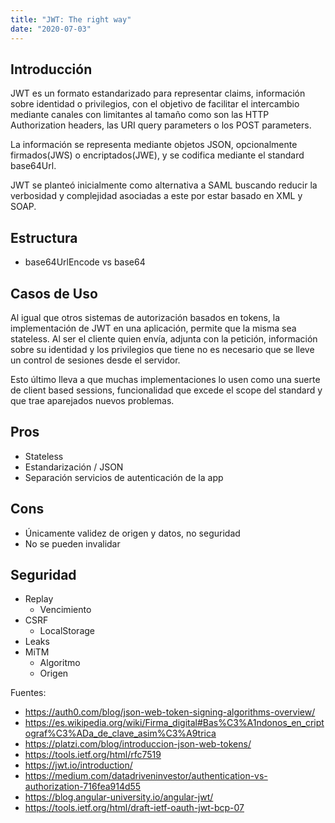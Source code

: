 ```yaml
---
title: "JWT: The right way"
date: "2020-07-03"
---
```


## Introducción
JWT es un formato estandarizado para representar claims, información sobre identidad o privilegios, con el objetivo de facilitar el intercambio mediante canales con limitantes al tamaño como son las HTTP Authorization headers, las URI query parameters o los POST parameters.

La información se representa mediante objetos JSON, opcionalmente firmados(JWS) o encriptados(JWE), y se codifica mediante el standard base64Url.

JWT se planteó inicialmente como alternativa a SAML buscando reducir la verbosidad y complejidad asociadas a este por estar basado en XML y SOAP.

## Estructura
- base64UrlEncode vs base64

## Casos de Uso
Al igual que otros sistemas de autorización basados en tokens, la implementación de JWT en una aplicación, permite que la misma sea stateless. Al ser el cliente quien envía, adjunta con la petición, información sobre su identidad y los privilegios que tiene no es necesario que se lleve un control de sesiones desde el servidor.

Esto último lleva a que muchas implementaciones lo usen como una suerte de client based sessions, funcionalidad que excede el scope del standard y que trae aparejados nuevos problemas.

## Pros
- Stateless
- Estandarización / JSON
- Separación servicios de autenticación de la app

## Cons
- Únicamente validez de origen y datos, no seguridad
- No se pueden invalidar

## Seguridad
- Replay
    - Vencimiento
- CSRF
    - LocalStorage
- Leaks
- MiTM
  - Algoritmo
  - Origen


Fuentes:
- https://auth0.com/blog/json-web-token-signing-algorithms-overview/
- https://es.wikipedia.org/wiki/Firma_digital#Bas%C3%A1ndonos_en_criptograf%C3%ADa_de_clave_asim%C3%A9trica
- https://platzi.com/blog/introduccion-json-web-tokens/
- https://tools.ietf.org/html/rfc7519
- https://jwt.io/introduction/
- https://medium.com/datadriveninvestor/authentication-vs-authorization-716fea914d55
- https://blog.angular-university.io/angular-jwt/
- https://tools.ietf.org/html/draft-ietf-oauth-jwt-bcp-07